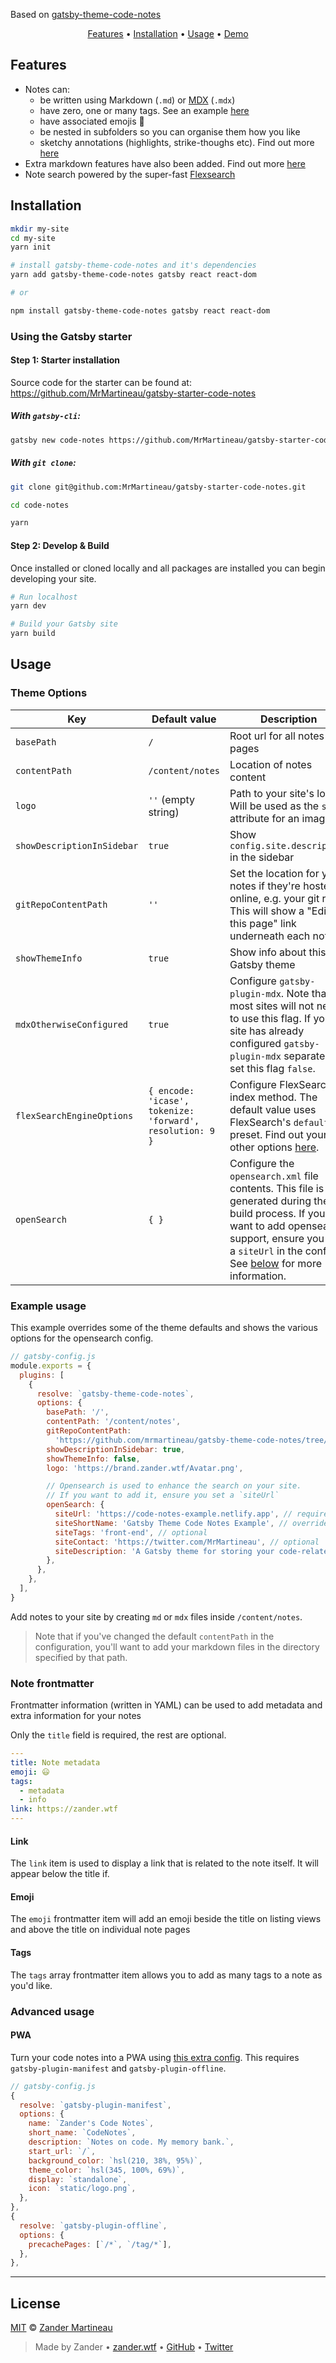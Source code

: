 Based on <a href="https://github.com/mrmartineau/gatsby-theme-code-notes">gatsby-theme-code-notes</a>

<div align="center"> 
  <p>
    <a href="#features">Features</a> •
    <a href="#Installation">Installation</a> •
    <a href="#usage">Usage</a> •
    <a href="https://code-notes-example.netlify.com/">Demo</a>
  </p>

 
</div>

## Features

- Notes can:
  - be written using Markdown (`.md`) or [MDX](https://mdxjs.com/) (`.mdx`)
  - have zero, one or many tags. See an example [here](https://code-notes-example.netlify.app/syntax-highlighting)
  - have associated emojis 👏
  - be nested in subfolders so you can organise them how you like
  - sketchy annotations (highlights, strike-thoughs etc). Find out more [here](https://code-notes-example.netlify.app/annotations)
- Extra markdown features have also been added. Find out more [here](https://code-notes-example.netlify.app/markdown-features)
- Note search powered by the super-fast [Flexsearch](https://github.com/nextapps-de/flexsearch)

## Installation

```sh
mkdir my-site
cd my-site
yarn init

# install gatsby-theme-code-notes and it's dependencies
yarn add gatsby-theme-code-notes gatsby react react-dom

# or

npm install gatsby-theme-code-notes gatsby react react-dom
```

### Using the Gatsby starter

#### Step 1: Starter installation

Source code for the starter can be found at: https://github.com/MrMartineau/gatsby-starter-code-notes

##### With `gatsby-cli`:

```sh
gatsby new code-notes https://github.com/MrMartineau/gatsby-starter-code-notes
```

##### With `git clone`:

```sh
git clone git@github.com:MrMartineau/gatsby-starter-code-notes.git

cd code-notes

yarn
```

#### Step 2: Develop & Build

Once installed or cloned locally and all packages are installed you can begin developing your site.

```sh
# Run localhost
yarn dev

# Build your Gatsby site
yarn build
```

## Usage

### Theme Options

| Key                        | Default value                                             | Description                                                                                                                                                                                                                       |
| -------------------------- | --------------------------------------------------------- | --------------------------------------------------------------------------------------------------------------------------------------------------------------------------------------------------------------------------------- |
| `basePath`                 | `/`                                                       | Root url for all notes pages                                                                                                                                                                                                      |
| `contentPath`              | `/content/notes`                                          | Location of notes content                                                                                                                                                                                                         |
| `logo`                     | `''` (empty string)                                       | Path to your site's logo. Will be used as the `src` attribute for an image                                                                                                                                                        |
| `showDescriptionInSidebar` | `true`                                                    | Show `config.site.description` in the sidebar                                                                                                                                                                                     |
| `gitRepoContentPath`       | `''`                                                      | Set the location for your notes if they're hosted online, e.g. your git repo. This will show a "Edit this page" link underneath each note                                                                                         |
| `showThemeInfo`            | `true`                                                    | Show info about this Gatsby theme                                                                                                                                                                                                 |
| `mdxOtherwiseConfigured`   | `true`                                                    | Configure `gatsby-plugin-mdx`. Note that most sites will not need to use this flag. If your site has already configured `gatsby-plugin-mdx` separately, set this flag `false`.                                                    |
| `flexSearchEngineOptions`  | `{ encode: 'icase', tokenize: 'forward', resolution: 9 }` | Configure FlexSearch's index method. The default value uses FlexSearch's `default` preset. Find out your other options [here](https://github.com/nextapps-de/flexsearch#presets).                                                 |
| `openSearch`               | `{ }`                                                     | Configure the `opensearch.xml` file contents. This file is generated during the build process. If you want to add opensearch support, ensure you set a `siteUrl` in the config. See [below](#example-usage) for more information. |

### Example usage

This example overrides some of the theme defaults and shows the various options for the opensearch config.

```js
// gatsby-config.js
module.exports = {
  plugins: [
    {
      resolve: `gatsby-theme-code-notes`,
      options: {
        basePath: '/',
        contentPath: '/content/notes',
        gitRepoContentPath:
          'https://github.com/mrmartineau/gatsby-theme-code-notes/tree/master/example/code-notes/',
        showDescriptionInSidebar: true,
        showThemeInfo: false,
        logo: 'https://brand.zander.wtf/Avatar.png',

        // Opensearch is used to enhance the search on your site.
        // If you want to add it, ensure you set a `siteUrl`
        openSearch: {
          siteUrl: 'https://code-notes-example.netlify.app', // required if you want opensearch
          siteShortName: 'Gatsby Theme Code Notes Example', // override the default value of 'Search`
          siteTags: 'front-end', // optional
          siteContact: 'https://twitter.com/MrMartineau', // optional
          siteDescription: 'A Gatsby theme for storing your code-related notes', // optional
        },
      },
    },
  ],
}
```

Add notes to your site by creating `md` or `mdx` files inside `/content/notes`.

> Note that if you've changed the default `contentPath` in the configuration, you'll want to add your markdown files in the directory specified by that path.

### Note frontmatter

Frontmatter information (written in YAML) can be used to add metadata and extra information for your notes

Only the `title` field is required, the rest are optional.

```yaml
---
title: Note metadata
emoji: 😃
tags:
  - metadata
  - info
link: https://zander.wtf
---

```

#### Link

The `link` item is used to display a link that is related to the note itself. It will appear below the title if.

#### Emoji

The `emoji` frontmatter item will add an emoji beside the title on listing views and above the title on individual note pages

#### Tags

The `tags` array frontmatter item allows you to add as many tags to a note as you'd like.

### Advanced usage

#### PWA

Turn your code notes into a PWA using [this extra config](https://github.com/mrmartineau/notes.zander.wtf/blob/master/gatsby-config.js#L20-L38). This requires `gatsby-plugin-manifest` and `gatsby-plugin-offline`.

```js
// gatsby-config.js
{
  resolve: `gatsby-plugin-manifest`,
  options: {
    name: `Zander's Code Notes`,
    short_name: `CodeNotes`,
    description: `Notes on code. My memory bank.`,
    start_url: `/`,
    background_color: `hsl(210, 38%, 95%)`,
    theme_color: `hsl(345, 100%, 69%)`,
    display: `standalone`,
    icon: `static/logo.png`,
  },
},
{
  resolve: `gatsby-plugin-offline`,
  options: {
    precachePages: [`/*`, `/tag/*`],
  },
},
```

---

## License

[MIT](https://choosealicense.com/licenses/mit/) © [Zander Martineau](https://zander.wtf)

> Made by Zander • [zander.wtf](https://zander.wtf) • [GitHub](https://github.com/mrmartineau/) • [Twitter](https://twitter.com/mrmartineau/)

